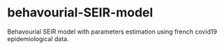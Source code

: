 # behavourial-SEIR-model
Behavourial SEIR model with parameters estimation using french covid19 epidemiological data.

